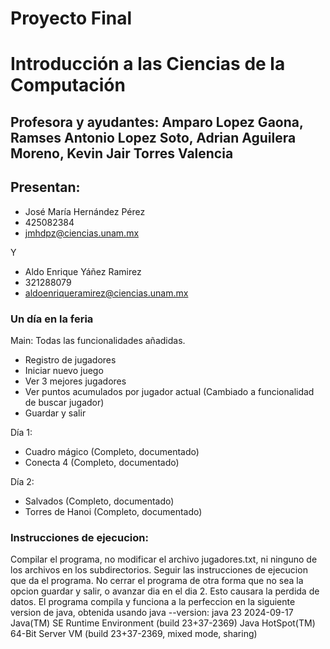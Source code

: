 # Proyecto Final
# Introducción a las Ciencias de la Computación
## Profesora y ayudantes: Amparo Lopez Gaona, Ramses Antonio Lopez Soto, Adrian Aguilera Moreno, Kevin Jair Torres Valencia
## Presentan: 
- José María Hernández Pérez
- 425082384
- jmhdpz@ciencias.unam.mx

Y

- Aldo Enrique Yáñez Ramirez
- 321288079
- aldoenriqueramirez@ciencias.unam.mx

### Un día en la feria
Main:
Todas las funcionalidades añadidas.
- Registro de jugadores 
- Iniciar nuevo juego 
- Ver 3 mejores jugadores 
- Ver puntos acumulados por jugador actual (Cambiado a funcionalidad de buscar jugador)
- Guardar y salir 

Día 1:
- Cuadro mágico (Completo, documentado)
- Conecta 4 (Completo, documentado)

Día 2:
- Salvados (Completo, documentado)
- Torres de Hanoi (Completo, documentado)

### Instrucciones de ejecucion:
Compilar el programa, no modificar el archivo jugadores.txt, ni ninguno de los archivos en los subdirectorios. Seguir las instrucciones de ejecucion que da el programa. No cerrar el programa de otra forma que no sea la opcion guardar y salir, o avanzar dia en el dia 2. Esto causara la perdida de datos. El programa compila y funciona a la perfeccion en la siguiente version de java, obtenida usando java --version:
java 23 2024-09-17
Java(TM) SE Runtime Environment (build 23+37-2369)
Java HotSpot(TM) 64-Bit Server VM (build 23+37-2369, mixed mode, sharing)
